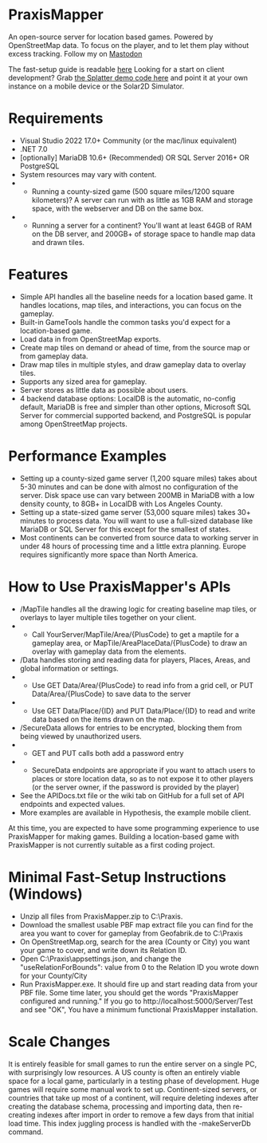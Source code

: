 # PraxisMapper
An open-source server for location based games. Powered by OpenStreetMap data. To focus on the player, and to let them play without excess tracking. Follow my on <a rel="me" href="https://mastodon.gamedev.place/@Praxismapper">Mastodon</a>

The fast-setup guide is readable <a href="https://praxismapper.hashnode.dev/setting-up-your-praxismapper-server">here</a>
Looking for a start on client development? Grab <a href="https://github.com/PraxisMapper/SplatterDemoClient">the Splatter demo code here</a> and point it at your own instance on a mobile device or the Solar2D Simulator.




# Requirements
* Visual Studio 2022 17.0+ Community (or the mac/linux equivalent)
* .NET 7.0
* [optionally] MariaDB 10.6+ (Recommended) OR SQL Server 2016+ OR PostgreSQL
* System resources may vary with content.
* * Running a county-sized game (500 square miles/1200 square kilometers)? A server can run with as little as 1GB RAM and storage space, with the webserver and DB on the same box.
* * Running a server for a continent? You'll want at least 64GB of RAM on the DB server, and 200GB+ of storage space to handle map data and drawn tiles.

# Features
* Simple API handles all the baseline needs for a location based game. It handles locations, map tiles, and interactions, you can focus on the gameplay.
* Built-in GameTools handle the common tasks you'd expect for a location-based game.
* Load data in from OpenStreetMap exports.
* Create map tiles on demand or ahead of time, from the source map or from gameplay data.
* Draw map tiles in multiple styles, and draw gameplay data to overlay tiles.
* Supports any sized area for gameplay. 
* Server stores as little data as possible about users. 
* 4 backend database options: LocalDB is the automatic, no-config default, MariaDB is free and simpler than other options, Microsoft SQL Server for commercial supported backend, and PostgreSQL is popular among OpenStreetMap projects.

# Performance Examples
* Setting up a county-sized game server (1,200 square miles) takes about 5-30 minutes and can be done with almost no configuration of the server. Disk space use can vary between 200MB in MariaDB with a low density county, to 8GB+ in LocalDB with Los Angeles County.
* Setting up a state-sized game server (53,000 square miles) takes 30+ minutes to process data. You will want to use a full-sized database like MariaDB or SQL Server for this except for the smallest of states.
* Most continents can be converted from source data to working server in under 48 hours of processing time and a little extra planning. Europe requires significantly more space than North America. 

# How to Use PraxisMapper's APIs
* /MapTile handles all the drawing logic for creating baseline map tiles, or overlays to layer multiple tiles together on your client.
* * Call YourServer/MapTile/Area/{PlusCode} to get a maptile for a gameplay area, or MapTile/AreaPlaceData/{PlusCode} to draw an overlay with gameplay data from the elements.
* /Data handles storing and reading data for players, Places, Areas, and global information or settings.
* * Use GET Data/Area/{PlusCode} to read info from a grid cell, or PUT Data/Area/{PlusCode} to save data to the server
* * Use GET Data/Place/{ID} and PUT Data/Place/{ID} to read and write data based on the items drawn on the map.
* /SecureData allows for entries to be encrypted, blocking them from being viewed by unauthorized users.
* * GET and PUT calls both add a password entry
* * SecureData endpoints are appropriate if you want to attach users to places or store location data, so as to not expose it to other players (or the server owner, if the password is provided by the player)
* See the APIDocs.txt file or the wiki tab on GitHub for a full set of API endpoints and expected values.
* More examples are available in Hypothesis, the example mobile client.

At this time, you are expected to have some programming experience to use PraxisMapper for making games. Building a location-based game with PraxisMapper is not currently suitable as a first coding project.
# Minimal Fast-Setup Instructions (Windows)
* Unzip all files from PraxisMapper.zip to C:\Praxis.
* Download the smallest usable PBF map extract file you can find for the area you want to cover for gameplay from Geofabrik.de to C:\Praxis
* On OpenStreetMap.org, search for the area (County or City) you want your game to cover, and write down its Relation ID.
* Open C:\Praxis\appsettings.json, and change the "useRelationForBounds": value from 0 to the Relation ID you wrote down for your County/City
* Run PraxisMapper.exe. It should fire up and start reading data from your PBF file. Some time later, you should get the words "PraxisMapper configured and running." If you go to http://localhost:5000/Server/Test and see "OK", You have a minimum functional PraxisMapper installation.

# Scale Changes
It is entirely feasible for small games to run the entire server on a single PC, with surprisingly low resources. A US county is often an entirely viable space for a local game, particularly in a testing phase of development.
Huge games will require some manual work to set up. Continent-sized servers, or countries that take up most of a continent, will require deleting indexes after creating the database schema, processing and importing data, then re-creating indexes after import in order to remove a few days from that initial load time. This index juggling process is handled with the -makeServerDb command.
